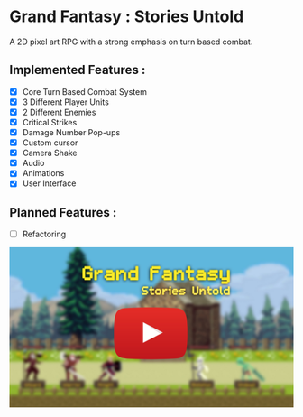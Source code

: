 # Grand Fantasy : Stories Untold
A 2D pixel art RPG with a strong emphasis on turn based combat.

## **Implemented Features :** 
- [x] Core Turn Based Combat System 
- [x] 3 Different Player Units
- [x] 2 Different Enemies
- [x] Critical Strikes
- [x] Damage Number Pop-ups
- [x] Custom cursor
- [x] Camera Shake
- [x] Audio
- [x] Animations
- [x] User Interface

## **Planned Features :**
- [ ] Refactoring 

[![Grand Fantasy : Stories Untold](https://github.com/Solideizer/Grand-Fantasy---Stories-Untold/blob/master/Screenshots/1.jpg)](https://www.youtube.com/watch?v=a6fEhdbtpB4)

